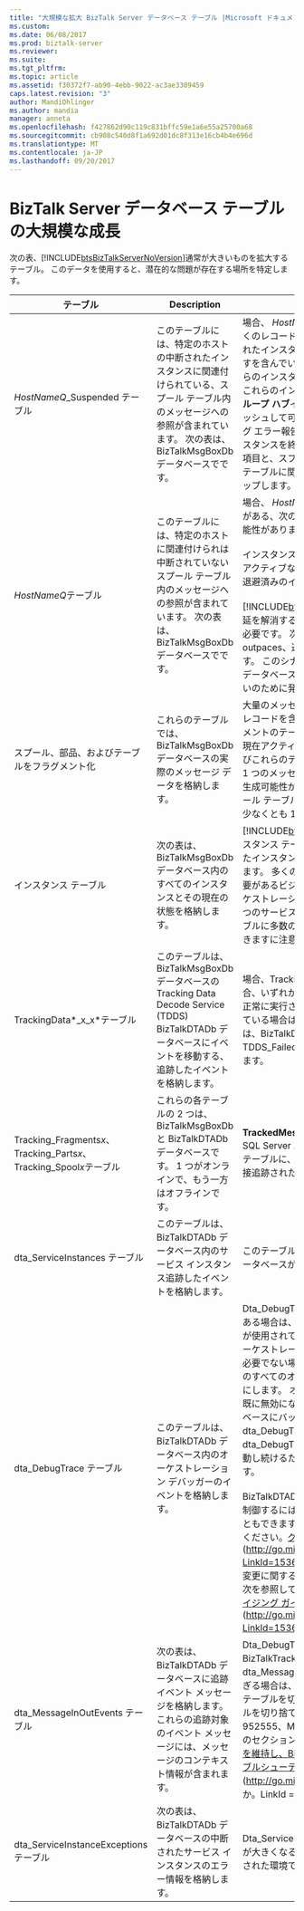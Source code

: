 ```yaml
---
title: "大規模な拡大 BizTalk Server データベース テーブル |Microsoft ドキュメント"
ms.custom: 
ms.date: 06/08/2017
ms.prod: biztalk-server
ms.reviewer: 
ms.suite: 
ms.tgt_pltfrm: 
ms.topic: article
ms.assetid: f30372f7-ab90-4ebb-9022-ac3ae3309459
caps.latest.revision: "3"
author: MandiOhlinger
ms.author: mandia
manager: anneta
ms.openlocfilehash: f427862d90c119c831bffc59e1a6e55a25700a68
ms.sourcegitcommit: cb908c540d8f1a692d01dc8f313e16cb4b4e696d
ms.translationtype: MT
ms.contentlocale: ja-JP
ms.lasthandoff: 09/20/2017
---
```

# <a name="large-growing-biztalk-server-database-tables"></a>BizTalk Server データベース テーブルの大規模な成長
次の表、[!INCLUDE[btsBizTalkServerNoVersion](../includes/btsbiztalkservernoversion-md.md)]通常が大きいものを拡大するテーブル。 このデータを使用すると、潜在的な問題が存在する場所を特定します。  
  
|テーブル|Description|コメント|  
|-----------|-----------------|--------------|  
|*HostNameQ*_Suspended テーブル|このテーブルには、特定のホストの中断されたインスタンスに関連付けられている、スプール テーブル内のメッセージへの参照が含まれています。 次の表は、BizTalkMsgBoxDb データベースでです。|場合、 *HostNameQ*_Suspended テーブルの多くのレコードがある、テーブルに有効な中断されたインスタンスに表示される可能性がありますを含んでいる、**グループ ハブ**ページ。 これらのインスタンスを終了することができます。 これらのインスタンスが表示されない場合、**グループ ハブ**インスタンスはインスタンスをキャッシュして可能性がありますまたはルーティング エラー報告を孤立します。 中断されたインスタンスを終了したときに、このテーブル内の項目と、スプール テーブルおよびインスタンス テーブルに関連付けられている行をクリーンアップします。|  
|*HostNameQ*テーブル|このテーブルには、特定のホストに関連付けられは中断されていないスプール テーブル内のメッセージへの参照が含まれています。 次の表は、BizTalkMsgBoxDb データベースでです。|場合、 *HostNameQ*テーブルの多くのレコードがある、次の種類のインスタンスが存在する可能性があります。<br /><br /> インスタンスの準備完了の実行<br />アクティブなインスタンス<br />退避済みのインスタンス<br /><br /> [!INCLUDE[btsBizTalkServerNoVersion](../includes/btsbiztalkservernoversion-md.md)]「遅延を解消する」とインスタンスの処理に時間が必要です。 次の表に、処理の着信レート outpaces、送信速度の処理時に拡張できます。 このシナリオにも大きな BizTalkDTADb データベースや SQL Server ディスク遅延がないのために発生します。|  
|スプール、部品、およびテーブルをフラグメント化|これらのテーブルでは、BizTalkMsgBoxDb データベースの実際のメッセージ データを格納します。|大量のメッセージがあることを意味する多数のレコードを含む Spool、パーツ、およびフラグメントのテーブルは、退避または中断している現在アクティブなです。 サイズの部分の数およびこれらのテーブルの断片化の設定に応じて、1 つのメッセージはこれらすべてのテーブルを生成可能性があります。 各メッセージは、スプール テーブルに 1 行および Parts テーブルに少なくとも 1 つの行にします。|  
|インスタンス テーブル|次の表は、BizTalkMsgBoxDb データベース内のすべてのインスタンスとその現在の状態を格納します。|[!INCLUDE[btsBizTalkServerNoVersion](../includes/btsbiztalkservernoversion-md.md)]インスタンス テーブル内に存続する多くの中断されたインスタンスの管理者が許可する必要があります。 多くの退避済みインスタンスのみおく必要があるビジネス ロジックは、長時間のオーケストレーションを必要とする場合。 その 1 つのサービス インスタンスは、スプール テーブルに多数のメッセージを関連付けることができますに注意してください。|  
|TrackingData*_x_x*テーブル|このテーブルは、BizTalkMsgBoxDb データベースの Tracking Data Decode Service (TDDS) BizTalkDTADb データベースにイベントを移動する、追跡したイベントを格納します。|場合、TrackingData_*x_x*テーブルが大きい場合、いずれか、TDDS が実行されていないかが正常に実行されていません。 TDDS が実行されている場合は、イベント ログとエラー情報は、BizTalkDTADb データベースに TDDS_FailedTrackingData テーブルを確認します。|  
|Tracking_Fragments*x*、Tracking_Parts*x*、Tracking_Spool*x*テーブル|これらの各テーブルの 2 つは、BizTalkMsgBoxDb と BizTalkDTADb データベースです。 1 つがオンラインで、もう一方はオフラインです。|**TrackedMessages_Copy_BizTalkMsgBoxDb** SQL Server エージェント ジョブは、これらのテーブルに、BizTalkDTADb データベースに直接追跡されたメッセージ本文を移動します。|  
|dta_ServiceInstances テーブル|このテーブルは、BizTalkDTADb データベース内のサービス インスタンス追跡したイベントを格納します。|このテーブルが大きい場合、BizTalkDTADb データベースが大きい可能性があります。|  
|dta_DebugTrace テーブル|このテーブルは、BizTalkDTADb データベース内のオーケストレーション デバッガーのイベントを格納します。|Dta_DebugTrace テーブルに多数のレコードがある場合は、オーケストレーション図形の追跡が使用されているまたは使用されています。 オーケストレーションのデバッグが通常の操作に必要でない場合は、オーケストレーション図形のすべてのオーケストレーションの追跡を無効にします。 オーケストレーション図形の追跡が既に無効になって、BizTalkMsgBoxDb データベースにバックログが存在する場合は、dta_DebugTrace テーブルは、TDDS が dta_DebugTrace テーブルに、このデータを移動し続けるためにを増大し続けることがあります。<br /><br /> BizTalkDTADb の追跡データベースのサイズを制御するには、グローバル追跡を無効にすることもできます。 詳細については、次を参照してください。[グローバル追跡を無効にする方法](http://go.microsoft.com/fwlink/p/?LinkId=153687)(http://go.microsoft.com/fwlink/p/?LinkId=153687)。 追跡データベースのサイズ変更に関するガイドラインの詳細については、次を参照してください。[追跡データベースのサイジング ガイドライン](http://go.microsoft.com/fwlink/p/?LinkId=153688)(http://go.microsoft.com/fwlink/p/?LinkId=153688)。|  
|dta_MessageInOutEvents テーブル|次の表は、BizTalkDTADb データベースに追跡イベント メッセージを格納します。 これらの追跡対象のイベント メッセージには、メッセージのコンテキスト情報が含まれます。|Dta_DebugTrace テーブルと BizTalkTrackingDb データベースで dta_MessageInOutEvents テーブルが大きすぎる場合は、追跡ホストを停止した後に手動でテーブルを切り捨てることができます。 テーブルを切り捨てる方法についての手順で、952555、Microsoft サポート技術情報の記事のセクション"dta_DebugTrace table"の下の[を維持し、BizTalk Server データベースのトラブルシューティングを行う方法](http://go.microsoft.com/fwlink/p/?LinkId=158847)(http://go.microsoft.com/fwlink/p/ しますか。LinkId = 158847)。|  
|dta_ServiceInstanceExceptions テーブル|次の表は、BizTalkDTADb データベースの中断されたサービス インスタンスのエラー情報を格納します。|Dta_ServiceInstanceExceptions の表は、通常が大きくなると定期的に、インスタンスが中断された環境でします。|